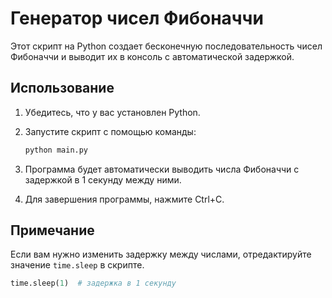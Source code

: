# Генератор чисел Фибоначчи

Этот скрипт на Python создает бесконечную последовательность чисел Фибоначчи и выводит их в консоль с автоматической задержкой.

## Использование

1. Убедитесь, что у вас установлен Python.

2. Запустите скрипт с помощью команды:

    ```bash
    python main.py
    ```

3. Программа будет автоматически выводить числа Фибоначчи с задержкой в 1 секунду между ними.

4. Для завершения программы, нажмите Ctrl+C.

## Примечание

Если вам нужно изменить задержку между числами, отредактируйте значение `time.sleep` в скрипте.

```python
time.sleep(1)  # задержка в 1 секунду
